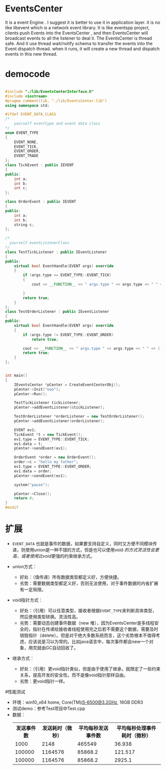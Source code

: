 # EventsCenter
 It is a event Engine . I suggest it is better to  use it in application layer.  it is no like libevent which is a network event library.  It is like eventspp project, clients push  Events into the EventsCenter , and then EventsCenter will broadcast  events to all the listener to deal it.  The EventsCenter is thread safe. And it use thread wait/notify schema to transfer the events into the Event dispatch  thread.
 when it runs, it will create a new thread and dispatch events in this new thread.

# democode

```cpp

#include "./lib/EventsCenterInterface.h"
#include <iostream>
#pragma comment(lib, "./lib/EventsCenter.lib")
using namespace std;

#ifdef EVENT_DATA_CLASS
/*
	yourself eventtype and event data class
*/
enum EVENT_TYPE
{
	EVENT_NONE,
	EVENT_TICK,
	EVENT_ORDER,
	EVENT_TRADE
};
class TickEvent : public IEVENT
{
public:
	int a;
	int b;
	int c;
};

class OrderEvent : public IEVENT
{
public:
	int a;
	int b;
	string c;
};

/*
  yourself eventListenerClass
*/
class TestTickListener : public IEventListener
{
public:
	virtual bool EventHandle(EVENT args) override
	{
		if (args.type == EVENT_TYPE::EVENT_TICK)
		{
			cout << __FUNCTION__ << " args.type " << args.type << " " << ((TickEvent*)args.data)->c << endl;

		}
		return true;
	}
};
class TestOrderListener : public IEventListener
{
public:
	virtual bool EventHandle(EVENT args) override
	{
		if (args.type != EVENT_TYPE::EVENT_ORDER)
			return true;

		cout << __FUNCTION__ << " args.type " << args.type << " " << ((OrderEvent*)args.data)->c << endl;
		return true;
	}
};


int main()
{
	IEventsCenter *pCenter = CreateEventCenterObj();
	pCenter->Init("ooo");  
	pCenter->Run();	   

	TestTickListener tickListener;
	pCenter->addEventListener(&tickListener);

	TestOrderListener *orderListener = new TestOrderListener();
	pCenter->addEventListener(orderListener);

	EVENT ev1;
	TickEvent *t = new TickEvent();
	ev1.type = EVENT_TYPE::EVENT_TICK;
	ev1.data = t;
	pCenter->sendEvent(ev1);

	OrderEvent *order = new OrderEvent();
	order->c = "hello my father";
	ev1.type = EVENT_TYPE::EVENT_ORDER;
	ev1.data = order;
	pCenter->sendEvent(ev1);

	system("pause");

	pCenter->Close();
	return 0;
}
#endif

```

# 扩展
* `EVENT_DATA` 也就是事件的数据，如果要支持自定义，同时又方便不同模块传递，则使用union是一种不错的方式，但是也可以使用void *的方式灵活性会更高，或者使用比void*更强的约束继承方式。

* union方式：
    * 好处：（值传递）所有数据类型都定义好，方便快捷。
	* 劣势：需要数据类型都定义好，否则无法使用，对于事件数据的内省扩展有一定局限。

* void指针方式：
	* 好处：（引用）可以任意类型，接收者根据`EVENT_TYPE`来判断具体类型，然后使用类型转换。灵活性高。
	* 劣势：需要动态创建事件数据（new 堆），因为EventsCenter是多线程安全的，指针在传递给接收者线程使用完之后若不需要这个数据，需要及时销毁指针（delete）。但是对于绝大多数系统而言，这个劣势根本不值得考虑，应该说是习以为常的。比如java语言中，每次事件都会new一个对象，用完就由GC自动回收了。

* 继承方式：
	* 好处：（引用）更void指针类似，但是由于使用了继承，就限定了一些约束关系，提高开发的安全性。而不是像void指针那样自由。
	* 劣势：更void指针一样。

#性能测试

* 环境：win10_x64 home, Core(TM)i5-6500@3.2GHz, 16GB DDR3
* 测试demo：参考Test项目中Test.cpp
* 数据：
	<table>
	<tr>
	<th>发送事件数</th>
	<th>发送耗时（微秒）</th>
	<th>平均每秒发送事件数</th>
	<th>平均每秒处理事件耗时（微秒）</th>
	</tr>
	<tr>
	<td>1000</td>
<td>2148</td>
<td>465549</td>
	<td>36.938</td>
	</tr>
	<tr>
<td>100000</td>
<td>1164576</td>
<td>85868.2</td>
	<td>121.517</td>
	</tr>
	<tr>
	<td>100000</td>
	<td>1164576</td>
	<td>85868.2</td>
	<td>2925.1</td>
	</tr>

